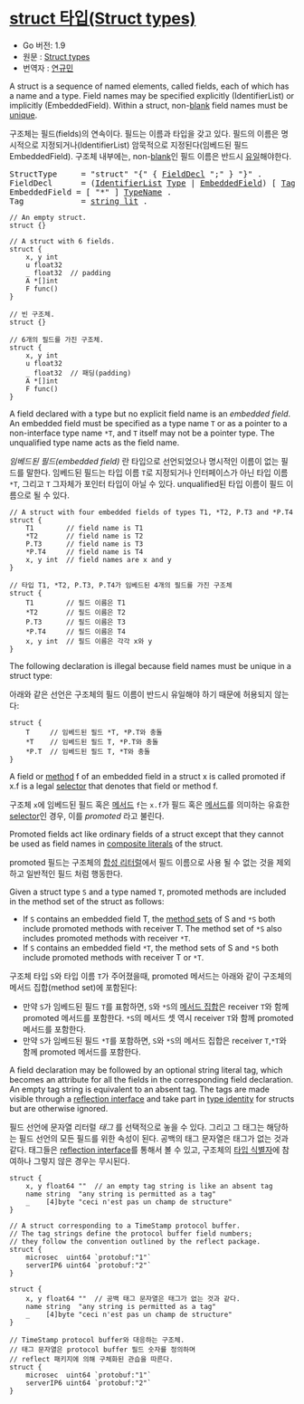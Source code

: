 # [struct 타입(Struct types)](#struct-types)

* Go 버전: 1.9
* 원문 : [Struct types](https://golang.org/ref/spec#Struct_types)
* 번역자 : [연규민](@voidsatisfaction)

A struct is a sequence of named elements, called fields, each of which has a name and a type. Field names may be specified explicitly (IdentifierList) or implicitly (EmbeddedField). Within a struct, non-[blank](/Declarations%20and%20scope/blank_identifier.html) field names must be [unique](/Declarations%20and%20scope/uniqueness_of_identifiers.html).

구조체는 필드(fields)의 연속이다. 필드는 이름과 타입을 갖고 있다. 필드의 이름은 명시적으로 지정되거나(IdentifierList) 암묵적으로 지정된다(임베드된 필드 EmbeddedField). 구조체 내부에는, non-[blank](/Declarations%20and%20scope/blank_identifier.html)인 필드 이름은 반드시 [유일](/Declarations%20and%20scope/uniqueness_of_identifiers.html)해야한다.

<pre>
<a id="StructType">StructType</a>     = "struct" "{" { <a href="#FieldDecl">FieldDecl</a> ";" } "}" .
<a id="FieldDecl">FieldDecl</a>      = (<a href="/Declarations%20and%20scope/constant_declarations.html#IdentifierList">IdentifierList</a> <a href="/Types/#Type">Type</a> | <a href="#EmbeddedField">EmbeddedField</a>) [ <a href="#Tag">Tag</a> ] .
<a id="EmbeddedField">EmbeddedField</a> = [ "*" ] <a href="/Types/#TypeName">TypeName</a> .
<a id="Tag">Tag</a>            = <a href="/Lexical%20elements/string_literals.html#string_lit">string_lit</a> .
</pre>

```
// An empty struct.
struct {}

// A struct with 6 fields.
struct {
	x, y int
	u float32
	_ float32  // padding
	A *[]int
	F func()
}
```

```
// 빈 구조체.
struct {}

// 6개의 필드를 가진 구조체.
struct {
	x, y int
	u float32
	_ float32  // 패딩(padding)
	A *[]int
	F func()
}
```

A field declared with a type but no explicit field name is an *embedded field*. An embedded field must be specified as a type name `T` or as a pointer to a non-interface type name `*T`, and `T` itself may not be a pointer type. The unqualified type name acts as the field name.

*임베드된 필드(embedded field)* 란 타입으로 선언되었으나 명시적인 이름이 없는 필드를 말한다. 임베드된 필드는 타입 이름 `T`로 지정되거나 인터페이스가 아닌 타입 이름 `*T`, 그리고 `T` 그자체가 포인터 타입이 아닐 수 있다. unqualified된 타입 이름이 필드 이름으로 될 수 있다.

```
// A struct with four embedded fields of types T1, *T2, P.T3 and *P.T4
struct {
	T1        // field name is T1
	*T2       // field name is T2
	P.T3      // field name is T3
	*P.T4     // field name is T4
	x, y int  // field names are x and y
}
```

```
// 타입 T1, *T2, P.T3, P.T4가 임베드된 4개의 필드를 가진 구조체
struct {
	T1        // 필드 이름은 T1
	*T2       // 필드 이름은 T2
	P.T3      // 필드 이름은 T3
	*P.T4     // 필드 이름은 T4
	x, y int  // 필드 이름은 각각 x와 y
}
```

The following declaration is illegal because field names must be unique in a struct type:

아래와 같은 선언은 구조체의 필드 이름이 반드시 유일해야 하기 때문에 허용되지 않는다:

```
struct {
	T     // 임베드된 필드 *T, *P.T와 충돌
	*T    // 임베드된 필드 T, *P.T와 충돌
	*P.T  // 임베드된 필드 T, *T와 충돌
}
```

A field or [method](/Declarations%20and%20scope/method_declarations.html) f of an embedded field in a struct x is called promoted if x.f is a legal [selector](/Expressions/selectors.html) that denotes that field or method f.

구조체 `x`에 임베드된 필드 혹은 [메서드](/Declarations%20and%20scope/method_declarations.html) `f`는 `x.f`가 필드 혹은 [메서드](/Declarations%20and%20scope/method_declarations.html)를 의미하는 유효한 [selector](/Expressions/selectors.html)인 경우, 이를 *promoted* 라고 불린다.

Promoted fields act like ordinary fields of a struct except that they cannot be used as field names in [composite literals](/Expressions/composite_literals.html) of the struct.

promoted 필드는 구조체의 [합성 리터럴](/Expressions/composite_literals.html)에서 필드 이름으로 사용 될 수 없는 것을 제외하고 일반적인 필드 처럼 행동한다.

Given a struct type `S` and a type named `T`, promoted methods are included in the method set of the struct as follows:

  * If `S` contains an embedded field T, the [method sets](/Types/method_sets.html) of S and `*S` both include promoted methods with receiver T. The method set of `*S` also includes promoted methods with receiver `*T`.
  * If `S` contains an embedded field `*T`, the method sets of S and `*S` both include promoted methods with receiver T or `*T`.

구조체 타입 `S`와 타입 이름 `T`가 주어졌을때, promoted 메서드는 아래와 같이 구조체의 메서드 집합(method set)에 포함된다:

  * 만약 `S`가 임베드된 필드 `T`를 표함하면, `S`와 `*S`의 [메서드 집합](/Types/method_sets.html)은 receiver `T`와 함께 promoted 메서드를 포함한다. `*S`의 메서드 셋 역시 receiver `T`와 함께 promoted 메서드를 포함한다.
  * 만약 `S`가 임베드된 필드 `*T`를 포함하면, `S`와 `*S`의 메서드 집합은 receiver `T`,`*T`와 함께 promoted 메서드를 포함한다.

A field declaration may be followed by an optional string literal tag, which becomes an attribute for all the fields in the corresponding field declaration. An empty tag string is equivalent to an absent tag. The tags are made visible through a [reflection interface](https://golang.org/pkg/reflect/#StructTag) and take part in [type identity](/Properties%20of%20types%20and%20values/type_identity.html) for structs but are otherwise ignored.

필드 선언에 문자열 리터럴 *태그* 를 선택적으로 놓을 수 있다. 그리고 그 태그는 해당하는 필드 선언의 모든 필드를 위한 속성이 된다. 공백의 태그 문자열은 태그가 없는 것과 같다. 태그들은 [reflection interface](https://golang.org/pkg/reflect/#StructTag)를 통해서 볼 수 있고, 구조체의 [타입 식별자](/Properties%20of%20types%20and%20values/type_identity.html)에 참여하나 그렇지 않은 경우는 무시된다.

```
struct {
	x, y float64 ""  // an empty tag string is like an absent tag
	name string  "any string is permitted as a tag"
	_    [4]byte "ceci n'est pas un champ de structure"
}

// A struct corresponding to a TimeStamp protocol buffer.
// The tag strings define the protocol buffer field numbers;
// they follow the convention outlined by the reflect package.
struct {
	microsec  uint64 `protobuf:"1"`
	serverIP6 uint64 `protobuf:"2"`
}
```

```
struct {
	x, y float64 ""  // 공백 태그 문자열은 태그가 없는 것과 같다.
	name string  "any string is permitted as a tag"
	_    [4]byte "ceci n'est pas un champ de structure"
}

// TimeStamp protocol buffer와 대응하는 구조체.
// 태그 문자열은 protocol buffer 필드 숫자를 정의하며
// reflect 패키지에 의해 구체화된 관습을 따른다.
struct {
	microsec  uint64 `protobuf:"1"`
	serverIP6 uint64 `protobuf:"2"`
}
```
